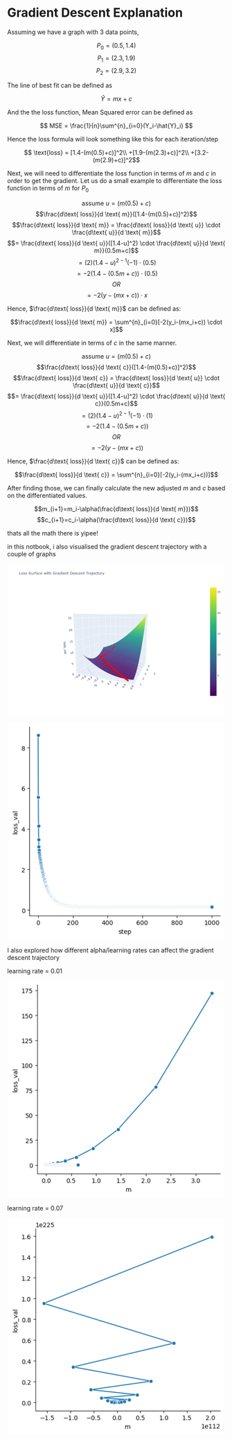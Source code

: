 # Gradient Descent Explanation
Assuming we have a graph with 3 data points,

$$ P_0 = (0.5, 1.4) $$
$$ P_1 = (2.3, 1.9) $$
$$ P_2 = (2.9, 3.2) $$

The line of best fit can be defined as

$$ \hat{Y} = mx + c $$

And the the loss function, Mean Squared error can be defined as

$$ MSE = \frac{1}{n}\sum^{n}_{i=0}(Y_i-\hat{Y}_i) $$

Hence the loss formula will look something like this for each iteration/step

$$ \text{loss} = 
[1.4-(m(0.5)+c)]^2\\
+[1.9-(m(2.3)+c)]^2\\
+[3.2-(m(2.9)+c)]^2$$

Next, we will need to differentiate the loss function in terms of $m$ and $c$ in order to get the gradient. Let us do a small example to differentiate the loss function in terms of $m$ for $P_0$

$$\text{assume } u = (m(0.5)+c)$$
$$\frac{d\text{ loss}}{d \text{ m}}([1.4-(m(0.5)+c)]^2)$$
$$\frac{d\text{ loss}}{d \text{ m}} = \frac{d\text{ loss}}{d \text{ u}} \cdot \frac{d\text{ u}}{d \text{ m}}$$
$$= \frac{d\text{ loss}}{d \text{ u}}([1.4-u]^2) \cdot \frac{d\text{ u}}{d \text{ m}}(0.5m+c)$$
$$=(2)(1.4-u)^{2-1}(-1) \cdot (0.5)$$
$$=-2(1.4-(0.5m+c)) \cdot (0.5)$$
$$OR$$
$$=-2(y-(mx+c)) \cdot x$$

Hence, $\frac{d\text{ loss}}{d \text{ m}}$ can be defined as:

$$\frac{d\text{ loss}}{d \text{ m}} = \sum^{n}_{i=0}[-2(y_i-(mx_i+c)) \cdot x]$$

Next, we will differentiate in terms of $c$ in the same manner. 

$$\text{assume } u = (m(0.5)+c)$$
$$\frac{d\text{ loss}}{d \text{ c}}([1.4-(m(0.5)+c)]^2)$$
$$\frac{d\text{ loss}}{d \text{ c}} = \frac{d\text{ loss}}{d \text{ u}} \cdot \frac{d\text{ u}}{d \text{ c}}$$
$$= \frac{d\text{ loss}}{d \text{ u}}([1.4-u]^2) \cdot \frac{d\text{ u}}{d \text{ c}}(0.5m+c)$$
$$=(2)(1.4-u)^{2-1}(-1) \cdot (1)$$
$$=-2(1.4-(0.5m+c))$$
$$OR$$
$$=-2(y-(mx+c))$$

Hence, $\frac{d\text{ loss}}{d \text{ c}}$ can be defined as:

$$\frac{d\text{ loss}}{d \text{ c}} = \sum^{n}_{i=0}[-2(y_i-(mx_i+c))]$$

After finding those, we can finally calculate the new adjusted $m$ and $c$ based on the differentiated values. 

$$m_{i+1}=m_i-\alpha(\frac{d\text{ loss}}{d \text{ m}})$$
$$c_{i+1}=c_i-\alpha(\frac{d\text{ loss}}{d \text{ c}})$$

thats all the math there is yipee!

in this notbook, i also visualised the gradient descent trajectory with a couple of graphs

<p align="center">
  <img src="newplot.png" alt="graph" width="500"/>
</p>

<p align="center">
  <img src="output.png" alt="graph" width="500"/>
</p>

I also explored how different alpha/learning rates can affect the gradient descent trajectory

learning rate = 0.01

<p align="center">
  <img src="low.png" alt="graph" width="500"/>
</p>


learning rate = 0.07

<p align="center">
  <img src="high.png" alt="graph" width="500"/>
</p>
